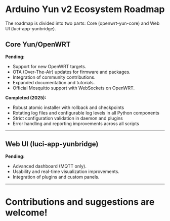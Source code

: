 

# Arduino Yun v2 Ecosystem Roadmap

The roadmap is divided into two parts: Core (openwrt-yun-core) and Web UI (luci-app-yunbridge).

## Core Yun/OpenWRT


**Pending:**
- Support for new OpenWRT targets.
- OTA (Over-The-Air) updates for firmware and packages.
- Integration of community contributions.
- Expanded documentation and tutorials.
- Official Mosquitto support with WebSockets on OpenWRT.

**Completed (2025):**
- Robust atomic installer with rollback and checkpoints
- Rotating log files and configurable log levels in all Python components
- Strict configuration validation in daemon and plugins
- Error handling and reporting improvements across all scripts

---

## Web UI (luci-app-yunbridge)

**Pending:**
- Advanced dashboard (MQTT only).
- Usability and real-time visualization improvements.
- Integration of plugins and custom panels.

---

# Contributions and suggestions are welcome!
